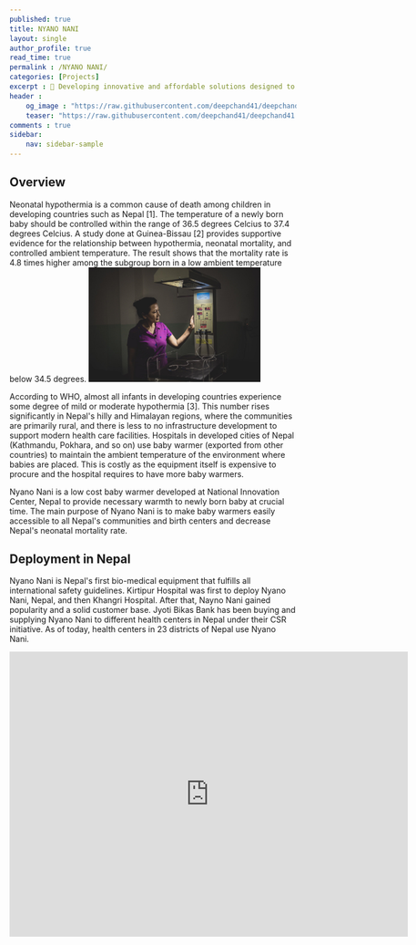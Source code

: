 ```yaml
---
published: true
title: NYANO NANI
layout: single
author_profile: true
read_time: true
permalink : /NYANO NANI/
categories: [Projects]
excerpt : 👶 Developing innovative and affordable solutions designed to enhance and modernize healthcare services in Nepal.
header :
    og_image : "https://raw.githubusercontent.com/deepchand41/deepchand41.github.io/main/images/baby-warmer.png"
    teaser: "https://raw.githubusercontent.com/deepchand41/deepchand41.github.io/main/images/baby-warmer.png"
comments : true
sidebar:
    nav: sidebar-sample
---
```


## Overview
Neonatal hypothermia is a common cause of death among children in developing countries such as Nepal [1]. The temperature of a newly born baby should be controlled within the range of 36.5 degrees Celcius to 37.4 degrees Celcius. A study done at Guinea-Bissau [2] provides supportive evidence for the relationship between hypothermia, neonatal mortality, and controlled ambient temperature. The result shows that the mortality rate is 4.8 times higher among the subgroup born in a low ambient temperature below 34.5 degrees.
<img src="https://github.com/deepchand41/deepchand41.github.io/blob/d1f88bb2e6707a89fe3d2675c3ab95bb3f779b8d/images/nyano_nani.jpg"  width="60%" height="30%">

According to WHO, almost all infants in developing countries experience some degree of mild or moderate hypothermia [3]. This number rises significantly in Nepal's hilly and Himalayan regions, where the communities are primarily rural, and there is less to no infrastructure development to support modern health care facilities. Hospitals in developed cities of Nepal (Kathmandu, Pokhara, and so on) use baby warmer (exported from other countries) to maintain the ambient temperature of the environment where babies are placed. This is costly as the equipment itself is expensive to procure and the hospital requires to have more baby warmers.

Nyano Nani is a low cost baby warmer developed at National Innovation Center, Nepal to provide necessary warmth to newly born baby at crucial time. The main purpose of Nyano Nani is to make baby warmers easily accessible to all Nepal's communities and birth centers and decrease Nepal's neonatal mortality rate.

## Deployment in Nepal
Nyano Nani is Nepal's first bio-medical equipment that fulfills all international safety guidelines. Kirtipur Hospital was first to deploy Nyano Nani, Nepal, and then Khangri Hospital. After that, Nayno Nani gained popularity and a solid customer base. Jyoti Bikas Bank has been buying and supplying Nyano Nani to different health centers in Nepal under their CSR initiative. As of today, health centers in 23 districts of Nepal use Nyano Nani.
 

<iframe width="700" height="500" src="https://www.youtube.com/embed/WeGQjVxKR2k" frameborder="0" allow="accelerometer; autoplay; encrypted-media; gyroscope; picture-in-picture" allowfullscreen></iframe>

<br>



